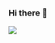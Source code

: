 ### Hi there 👋

<img src="https://cdn.jsdelivr.net/gh/devicons/devicon/icons/react/react-original.svg" />

